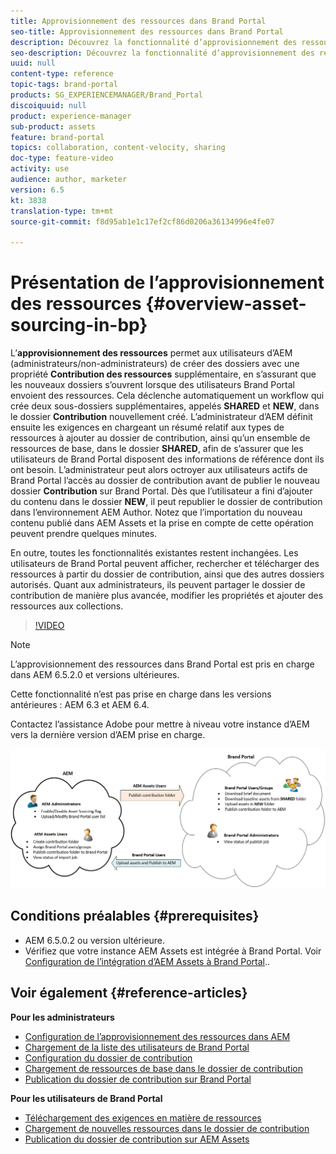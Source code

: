 ```yaml
---
title: Approvisionnement des ressources dans Brand Portal
seo-title: Approvisionnement des ressources dans Brand Portal
description: Découvrez la fonctionnalité d’approvisionnement des ressources disponible dans Adobe Experience Manager Assets Brand Portal.
seo-description: Découvrez la fonctionnalité d’approvisionnement des ressources disponible dans Adobe Experience Manager Assets Brand Portal.
uuid: null
content-type: reference
topic-tags: brand-portal
products: SG_EXPERIENCEMANAGER/Brand_Portal
discoiquuid: null
product: experience-manager
sub-product: assets
feature: brand-portal
topics: collaboration, content-velocity, sharing
doc-type: feature-video
activity: use
audience: author, marketer
version: 6.5
kt: 3838
translation-type: tm+mt
source-git-commit: f8d95ab1e1c17ef2cf86d0206a36134996e4fe07

---
```



# Présentation de l’approvisionnement des ressources {#overview-asset-sourcing-in-bp}

L’**approvisionnement des ressources** permet aux utilisateurs d’AEM (administrateurs/non-administrateurs) de créer des dossiers avec une propriété **Contribution des ressources** supplémentaire, en s’assurant que les nouveaux dossiers s’ouvrent lorsque des utilisateurs Brand Portal envoient des ressources. Cela déclenche automatiquement un workflow qui crée deux sous-dossiers supplémentaires, appelés **SHARED** et **NEW**, dans le dossier **Contribution** nouvellement créé. L’administrateur d’AEM définit ensuite les exigences en chargeant un résumé relatif aux types de ressources à ajouter au dossier de contribution, ainsi qu’un ensemble de ressources de base, dans le dossier **SHARED**, afin de s’assurer que les utilisateurs de Brand Portal disposent des informations de référence dont ils ont besoin. L’administrateur peut alors octroyer aux utilisateurs actifs de Brand Portal l’accès au dossier de contribution avant de publier le nouveau dossier **Contribution** sur Brand Portal. Dès que l’utilisateur a fini d’ajouter du contenu dans le dossier **NEW**, il peut republier le dossier de contribution dans l’environnement AEM Author. Notez que l’importation du nouveau contenu publié dans AEM Assets et la prise en compte de cette opération peuvent prendre quelques minutes.

En outre, toutes les fonctionnalités existantes restent inchangées. Les utilisateurs de Brand Portal peuvent afficher, rechercher et télécharger des ressources à partir du dossier de contribution, ainsi que des autres dossiers autorisés. Quant aux administrateurs, ils peuvent partager le dossier de contribution de manière plus avancée, modifier les propriétés et ajouter des ressources aux collections.

>[!VIDEO](https://video.tv.adobe.com/v/29365/?quality=12&captions=fre_fr)

>[!NOTE]
>
>L’approvisionnement des ressources dans Brand Portal est pris en charge dans AEM 6.5.2.0 et versions ultérieures.
>
>Cette fonctionnalité n’est pas prise en charge dans les versions antérieures : AEM 6.3 et AEM 6.4.
>
>Contactez l’assistance Adobe pour mettre à niveau votre instance d’AEM vers la dernière version d’AEM prise en charge.

![Ressource du portail de marque](assets/asset-sourcing.png)

## Conditions préalables {#prerequisites}

* AEM 6.5.0.2 ou version ultérieure.
* Vérifiez que votre instance AEM Assets est intégrée à Brand Portal. Voir [Configuration de l’intégration d’AEM Assets à Brand Portal](https://helpx.adobe.com/experience-manager/6-5/assets/using/brand-portal-configuring-integration.html)..

## Voir également {#reference-articles}

**Pour les administrateurs**

* [Configuration de l’approvisionnement des ressources dans AEM](brand-portal-configure-asset-sourcing.md)
* [Chargement de la liste des utilisateurs de Brand Portal](brand-portal-configure-asset-sourcing.md)
* [Configuration du dossier de contribution](brand-portal-contribution-folder.md)
* [Chargement de ressources de base dans le dossier de contribution](brand-portal-upload-baseline-assets.md)
* [Publication du dossier de contribution sur Brand Portal](brand-portal-publish-contribution-folder-to-brand-portal.md)

**Pour les utilisateurs de Brand Portal**

* [Téléchargement des exigences en matière de ressources](brand-portal-download-asset-requirements.md)
* [Chargement de nouvelles ressources dans le dossier de contribution](brand-portal-upload-assets-to-contribution-folder.md)
* [Publication du dossier de contribution sur AEM Assets](brand-portal-publish-contribution-folder-to-aem-assets.md)
